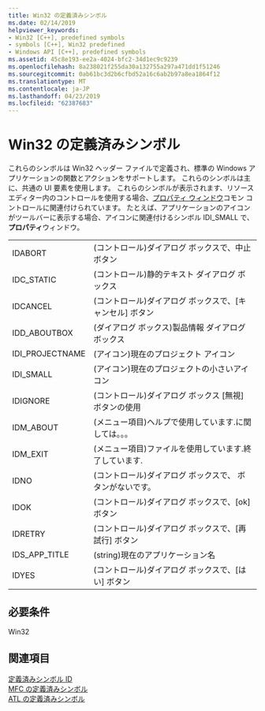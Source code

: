 ```yaml
---
title: Win32 の定義済みシンボル
ms.date: 02/14/2019
helpviewer_keywords:
- Win32 [C++], predefined symbols
- symbols [C++], Win32 predefined
- Windows API [C++], predefined symbols
ms.assetid: 45c8e193-ee2a-4024-bfc2-34d1ec9c9239
ms.openlocfilehash: 8a238021f255da30a132755a297a471dd1f51246
ms.sourcegitcommit: 0ab61bc3d2b6cfbd52a16c6ab2b97a8ea1864f12
ms.translationtype: MT
ms.contentlocale: ja-JP
ms.lasthandoff: 04/23/2019
ms.locfileid: "62387683"
---
```

# <a name="win32-predefined-symbols"></a>Win32 の定義済みシンボル

これらのシンボルは Win32 ヘッダー ファイルで定義され、標準の Windows アプリケーションの関数とアクションをサポートします。 これらのシンボルは主に、共通の UI 要素を使用します。 これらのシンボルが表示されます、リソース エディター内のコントロールを使用する場合、[プロパティ ウィンドウ](/visualstudio/ide/reference/properties-window)コモン コントロールに関連付けられています。 たとえば、アプリケーションのアイコンがツールバーに表示する場合、アイコンに関連付けるシンボル IDI_SMALL で、**プロパティ**ウィンドウ。

|||
|-|-|
|IDABORT|(コントロール)ダイアログ ボックスで、中止 ボタン|
|IDC_STATIC|(コントロール)静的テキスト ダイアログ ボックス|
|IDCANCEL|(コントロール)ダイアログ ボックスで、[キャンセル] ボタン|
|IDD_ABOUTBOX|(ダイアログ ボックス)製品情報 ダイアログ ボックス|
|IDI_PROJECTNAME|(アイコン)現在のプロジェクト アイコン|
|IDI_SMALL|(アイコン)現在のプロジェクトの小さいアイコン|
|IDIGNORE|(コントロール)ダイアログ ボックス [無視] ボタンの使用|
|IDM_ABOUT|(メニュー項目)ヘルプで使用しています.に関しては。。。|
|IDM_EXIT|(メニュー項目)ファイルを使用しています.終了しています.|
|IDNO|(コントロール)ダイアログ ボックスで、 ボタンがないです。|
|IDOK|(コントロール)ダイアログ ボックスで、[ok] ボタン|
|IDRETRY|(コントロール)ダイアログ ボックスで、[再試行] ボタン|
|IDS_APP_TITLE|(string)現在のアプリケーション名|
|IDYES|(コントロール)ダイアログ ボックスで、[はい] ボタン|

## <a name="requirements"></a>必要条件

Win32

## <a name="see-also"></a>関連項目

[定義済みシンボル ID](../windows/predefined-symbol-ids.md)<br/>
[MFC の定義済みシンボル](../windows/mfc-predefined-symbols.md)<br/>
[ATL の定義済みシンボル](../windows/atl-predefined-symbols.md)<br/>